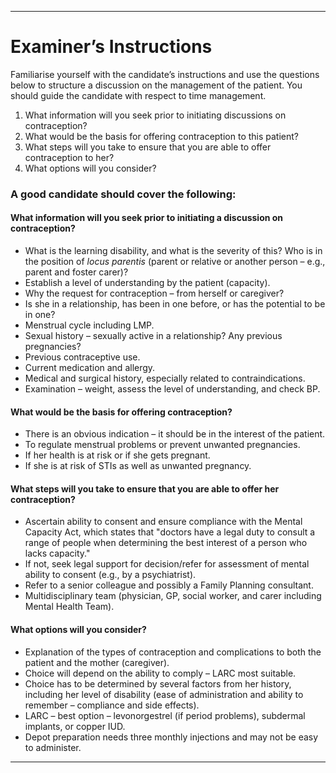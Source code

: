 ---

# Examiner’s Instructions

Familiarise yourself with the candidate’s instructions and use the questions below to structure a discussion on the management of the patient. You should guide the candidate with respect to time management.

1. What information will you seek prior to initiating discussions on contraception?
2. What would be the basis for offering contraception to this patient?
3. What steps will you take to ensure that you are able to offer contraception to her?
4. What options will you consider?

### A good candidate should cover the following:

#### What information will you seek prior to initiating a discussion on contraception?

- What is the learning disability, and what is the severity of this? Who is in the position of *locus parentis* (parent or relative or another person – e.g., parent and foster carer)?
- Establish a level of understanding by the patient (capacity).
- Why the request for contraception – from herself or caregiver?
- Is she in a relationship, has been in one before, or has the potential to be in one?
- Menstrual cycle including LMP.
- Sexual history – sexually active in a relationship? Any previous pregnancies?
- Previous contraceptive use.
- Current medication and allergy.
- Medical and surgical history, especially related to contraindications.
- Examination – weight, assess the level of understanding, and check BP.

#### What would be the basis for offering contraception?

- There is an obvious indication – it should be in the interest of the patient.
- To regulate menstrual problems or prevent unwanted pregnancies.
- If her health is at risk or if she gets pregnant.
- If she is at risk of STIs as well as unwanted pregnancy.

#### What steps will you take to ensure that you are able to offer her contraception?

- Ascertain ability to consent and ensure compliance with the Mental Capacity Act, which states that "doctors have a legal duty to consult a range of people when determining the best interest of a person who lacks capacity."
- If not, seek legal support for decision/refer for assessment of mental ability to consent (e.g., by a psychiatrist).
- Refer to a senior colleague and possibly a Family Planning consultant.
- Multidisciplinary team (physician, GP, social worker, and carer including Mental Health Team).

#### What options will you consider?

- Explanation of the types of contraception and complications to both the patient and the mother (caregiver).
- Choice will depend on the ability to comply – LARC most suitable.
- Choice has to be determined by several factors from her history, including her level of disability (ease of administration and ability to remember – compliance and side effects).
- LARC – best option – levonorgestrel (if period problems), subdermal implants, or copper IUD.
- Depot preparation needs three monthly injections and may not be easy to administer.

---